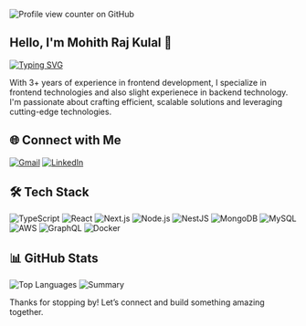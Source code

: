 ![Profile view counter on GitHub](https://komarev.com/ghpvc/?username=mohithrajkulal)

## Hello, I'm Mohith Raj Kulal 👋

[![Typing SVG](https://readme-typing-svg.demolab.com?font=Fira+Code&pause=1000&width=435&lines=Frontend+Developer;Backend+Enthusiast)](https://git.io/typing-svg)

With 3+ years of experience in frontend development, I specialize in frontend technologies and also slight experienece in backend technology. I'm passionate about crafting efficient, scalable solutions and leveraging cutting-edge technologies.

## 🌐 Connect with Me
[![Gmail](https://img.shields.io/badge/Gmail-red?logo=gmail&logoColor=white)](mailto:mohithrajkulal5@gmail.com)
[![LinkedIn](https://img.shields.io/badge/LinkedIn-blue?logo=linkedin&logoColor=white)](https://www.linkedin.com/in/mohithraj-kulal-a12348196/)

## 🛠️ Tech Stack
![TypeScript](https://img.shields.io/badge/TypeScript-3178C6?style=flat&logo=typescript&logoColor=white)
![React](https://img.shields.io/badge/React-61DAFB?style=flat&logo=react&logoColor=black)
![Next.js](https://img.shields.io/badge/Next.js-000000?style=flat&logo=next.js&logoColor=white)
![Node.js](https://img.shields.io/badge/Node.js-339933?style=flat&logo=node.js&logoColor=white)
![NestJS](https://img.shields.io/badge/NestJS-E0234E?style=flat&logo=nestjs&logoColor=white)
![MongoDB](https://img.shields.io/badge/MongoDB-47A248?style=flat&logo=mongodb&logoColor=white)
![MySQL](https://img.shields.io/badge/MySQL-4479A1?style=flat&logo=mysql&logoColor=white)
![AWS](https://img.shields.io/badge/AWS-232F3E?style=flat&logo=amazon-aws&logoColor=white)
![GraphQL](https://img.shields.io/badge/GraphQL-E10098?style=flat&logo=graphql&logoColor=white)
![Docker](https://img.shields.io/badge/Docker-2496ED?style=flat&logo=docker&logoColor=white)

## 📊 GitHub Stats
<!--- ![Mohith's GitHub Stats](https://github-readme-stats.vercel.app/api?username=mohithrajkulal&show_icons=true&theme=radical) --->
![Top Languages](https://github-readme-stats.vercel.app/api/top-langs/?username=mohithrajkulal&layout=compact&theme=radical&cacheBuster=123456)
![Summary](https://github-profile-summary-cards.vercel.app/api/cards/profile-details?username=mohithrajkulal&theme=radical&cacheBuster=123456)

Thanks for stopping by! Let’s connect and build something amazing together.
